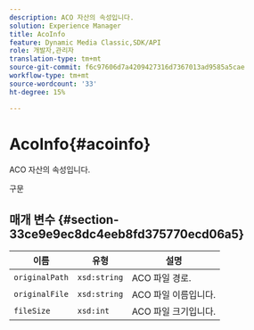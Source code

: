 ```yaml
---
description: ACO 자산의 속성입니다.
solution: Experience Manager
title: AcoInfo
feature: Dynamic Media Classic,SDK/API
role: 개발자,관리자
translation-type: tm+mt
source-git-commit: f6c97606d7a4209427316d7367013ad9585a5cae
workflow-type: tm+mt
source-wordcount: '33'
ht-degree: 15%

---
```



# AcoInfo{#acoinfo}

ACO 자산의 속성입니다.

구문

## 매개 변수 {#section-33ce9e9ec8dc4eeb8fd375770ecd06a5}

| 이름 | 유형 | 설명 |
|---|---|---|
| `originalPath` | `xsd:string` | ACO 파일 경로. |
| `originalFile` | `xsd:string` | ACO 파일 이름입니다. |
| `fileSize` | `xsd:int` | ACO 파일 크기입니다. |

